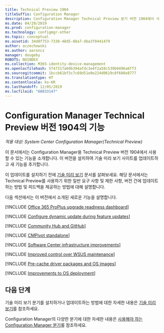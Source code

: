 ```yaml
---
title: Technical Preview 1904
titleSuffix: Configuration Manager
description: Configuration Manager Technical Preview 분기 버전 1904에서 사용할 수 있는 새로운 기능에 대해 알아봅니다.
ms.date: 04/29/2019
ms.prod: configuration-manager
ms.technology: configmgr-other
ms.topic: conceptual
ms.assetid: 34d0f753-7338-48d5-88a7-dba3f0441479
author: aczechowski
ms.author: aaroncz
manager: dougeby
ROBOTS: NOINDEX
ms.collection: M365-identity-device-management
ms.openlocfilehash: 5f47317a69b394afdc3e4f2a58c539b9496a6ff3
ms.sourcegitcommit: 1bccb61bf3c7c69d51e0e224d0619c8f608e8777
ms.translationtype: HT
ms.contentlocale: ko-KR
ms.lasthandoff: 12/05/2019
ms.locfileid: "68833147"
---
```

# <a name="features-in-configuration-manager-technical-preview-version-1904"></a>Configuration Manager Technical Preview 버전 1904의 기능

*적용 대상: System Center Configuration Manager(Technical Preview)*

이 문서에서는 Configuration Manager용 Technical Preview 버전 1904에서 사용할 수 있는 기능을 소개합니다. 이 버전을 설치하여 기술 미리 보기 사이트를 업데이트하고 새 기능을 추가합니다.

이 업데이트를 설치하기 전에 [기술 미리 보기](/sccm/core/get-started/technical-preview) 문서를 살펴보세요. 해당 문서에서는 Technical Preview를 사용하기 위한 일반 요구 사항 및 제한 사항, 버전 간에 업데이트하는 방법 및 피드백을 제공하는 방법에 대해 설명합니다.

다음 섹션에서는 이 버전에서 소개된 새로운 기능을 설명합니다.

<!-- [!INCLUDE [Example feature name](includes/1903/1234567.md)] -->

[!INCLUDE [Office 365 ProPlus upgrade readiness dashboard](includes/1904/4021125.md)]

[!INCLUDE [Configure dynamic update during feature updates](includes/1904/4062619.md)]

[!INCLUDE [Community Hub and GitHub](includes/1904/3555935.md)]
<!-- 3555935,3555936 -->

[!INCLUDE [CMPivot standalone](includes/1904/3555890.md)]

[!INCLUDE [Software Center infrastructure improvements](includes/1904/3555950.md)]

[!INCLUDE [Improved control over WSUS maintenance](includes/1904/4110109.md)]

[!INCLUDE [Pre-cache driver packages and OS images](includes/1904/4224642.md)]

[!INCLUDE [Improvements to OS deployment](includes/1904/2839943.md)]
<!-- 2839943,4447680 -->


<!-- ## Known issues -->

<!-- [!INCLUDE [Client health dashboard](includes/1903/known-issue-health.md)] -->

## <a name="next-steps"></a>다음 단계

기술 미리 보기 분기를 설치하거나 업데이트하는 방법에 대한 자세한 내용은 [기술 미리 보기](/sccm/core/get-started/technical-preview)를 참조하세요.

Configuration Manager의 다양한 분기에 대한 자세한 내용은 [사용해야 하는 Configuration Manager 분기](/sccm/core/understand/which-branch-should-i-use)를 참조하세요.

